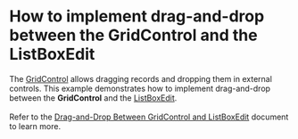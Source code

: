 # How to implement drag-and-drop between the GridControl and the ListBoxEdit


The <a href="https://documentation.devexpress.com/WPF/6084/Controls-and-Libraries/Data-Grid">GridControl</a> allows dragging records and dropping them in external controls. This example demonstrates how to implement drag-and-drop between the <strong>GridControl</strong> and the <a href="https://documentation.devexpress.com/WPF/7916/Controls-and-Libraries/Data-Editors/Editor-Types/ListBoxEdit">ListBoxEdit</a>.<br><br>Refer to the <a href="https://documentation.devexpress.com/WPF/119301/Controls-and-Libraries/Data-Grid/Drag-and-Drop/Drag-and-Drop-Between-GridControl-and-ListBoxEdit">Drag-and-Drop Between GridControl and ListBoxEdit</a> document to learn more.

<br/>


